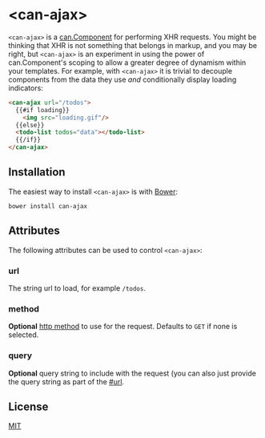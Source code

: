 # &lt;can-ajax&gt;

`<can-ajax>` is a [can.Component](http://canjs.com/docs/can.Component.html) for performing XHR requests. You might be thinking that XHR is not something that belongs in markup, and you may be right, but `<can-ajax>` is an experiment in using the power of can.Component's scoping to allow a greater degree of dynamism within your templates. For example, with `<can-ajax>` it is trivial to decouple components from the data they use *and* conditionally display loading indicators:

```html
<can-ajax url="/todos">
  {{#if loading}}
    <img src="loading.gif"/>
  {{else}}
  <todo-list todos="data"></todo-list>
  {{/if}}
</can-ajax>
```

## Installation

The easiest way to install `<can-ajax>` is with [Bower](http://bower.io/):

```shell
bower install can-ajax
```

## Attributes

The following attributes can be used to control `<can-ajax>`:

### url

The string url to load, for example `/todos`.

### method

**Optional** [http method](http://en.wikipedia.org/wiki/Hypertext_Transfer_Protocol#Request_methods) to use for the request. Defaults to `GET` if none is selected.

### query

**Optional** query string to include with the request (you can also just provide the query string as part of the [#url](url).

## License

[MIT](http://opensource.org/licenses/MIT)
